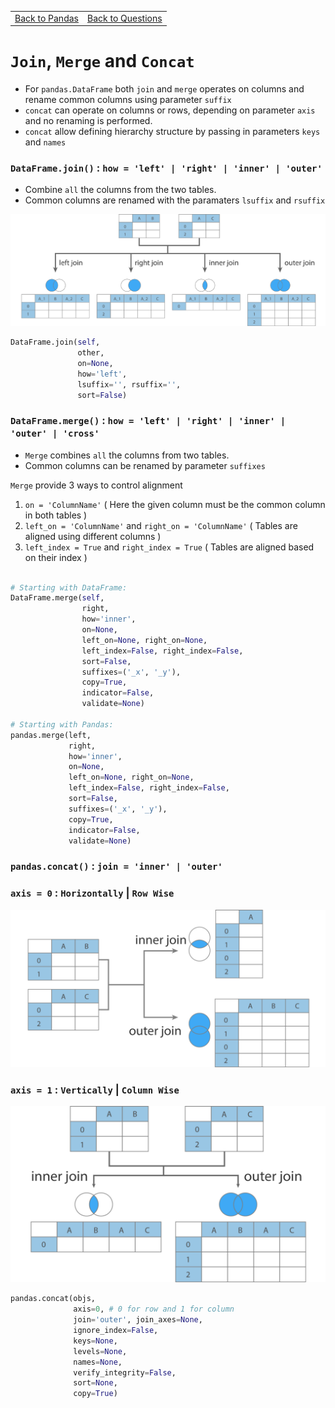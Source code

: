 <table>
  <tr>
    <td><a align="left" href="https://github.com/KIRANKUMAR7296/Library/blob/main/Python/Pandas.md">Back to Pandas</a></td>
    <td><a align="right" href="https://github.com/KIRANKUMAR7296/Library/blob/main/Interview.md">Back to Questions</a></td>
  </tr>
</table>

# `Join`, `Merge` and `Concat`

- For `pandas.DataFrame` both `join` and `merge` operates on columns and rename common columns using parameter `suffix`
- `concat` can operate on columns or rows, depending on parameter `axis` and no renaming is performed.
- `concat` allow defining hierarchy structure by passing in parameters `keys` and `names`

### `DataFrame.join()` : `how = 'left' | 'right' | 'inner' | 'outer'`

- Combine `all` the columns from the two tables.
- Common columns are renamed with the paramaters `lsuffix` and `rsuffix`

![Join](../Python/Image/Join.png)

```python
DataFrame.join(self, 
               other, 
               on=None, 
               how='left', 
               lsuffix='', rsuffix='', 
               sort=False)
```


### `DataFrame.merge()` : `how = 'left' | 'right' | 'inner' | 'outer' | 'cross'`

- `Merge` combines `all` the columns from two tables.
- Common columns can be renamed by parameter `suffixes`

`Merge` provide 3 ways to control alignment 

1. `on = 'ColumnName'` ( Here the given column must be the common column in both tables )
2. `left_on = 'ColumnName'` and `right_on = 'ColumnName'` ( Tables are aligned using different columns )
3. `left_index = True` and `right_index = True` ( Tables are aligned based on their index )

```python

# Starting with DataFrame:
DataFrame.merge(self, 
                right, 
                how='inner', 
                on=None, 
                left_on=None, right_on=None, 
                left_index=False, right_index=False, 
                sort=False, 
                suffixes=('_x', '_y'), 
                copy=True, 
                indicator=False, 
                validate=None)
                
# Starting with Pandas:                
pandas.merge(left, 
             right, 
             how='inner', 
             on=None, 
             left_on=None, right_on=None, 
             left_index=False, right_index=False, 
             sort=False, 
             suffixes=('_x', '_y'), 
             copy=True, 
             indicator=False, 
             validate=None)                
```

### `pandas.concat()` : `join = 'inner' | 'outer'`

### `axis = 0` : `Horizontally` | `Row Wise`
![Join](../Python/Image/ConcatAxis0.png)

### `axis = 1` : `Vertically` | `Column Wise`
![Join](../Python/Image/ConcatAxis1.png)

```python
pandas.concat(objs, 
              axis=0, # 0 for row and 1 for column
              join='outer', join_axes=None, 
              ignore_index=False, 
              keys=None, 
              levels=None, 
              names=None, 
              verify_integrity=False, 
              sort=None, 
              copy=True)
```
